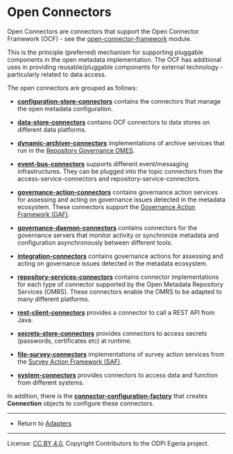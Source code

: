 <!-- SPDX-License-Identifier: CC-BY-4.0 -->
<!-- Copyright Contributors to the ODPi Egeria project. -->

  
# Open Connectors

Open Connectors are connectors that support the 
Open Connector Framework (OCF) - see
the [open-connector-framework](../../frameworks/open-connector-framework/README.md) module.

This is the principle (preferred) mechanism for supporting pluggable
components in the open metadata implementation.  The OCF has additional uses
in providing reusable/pluggable components for external technology - particularly
related to data access.

The open connectors are grouped as follows:

* **[configuration-store-connectors](configuration-store-connectors)** contains the connectors that manage
the open metadata configuration.

* **[data-store-connectors](data-store-connectors)** contains OCF connectors to data stores on different
data platforms.

* **[dynamic-archiver-connectors](dynamic-archiver-connectors)** implementations of archive services
that run in the [Repository Governance OMES](../../engine-services/repository-governance).

* **[event-bus-connectors](event-bus-connectors)** supports different event/messaging infrastructures.
They can be plugged into the topic connectors from the access-service-connectors
and repository-service-connectors.

* **[governance-action-connectors](governance-action-connectors)** contains governance action services for 
assessing and acting on governance issues detected in the metadata ecosystem.
These connectors support the [Governance Action Framework (GAF)](../../frameworks/governance-action-framework).

* **[governance-daemon-connectors](governance-daemon-connectors)** contains connectors for the governance
servers that monitor activity or synchronize metadata and configuration
asynchronously between different tools.

* **[integration-connectors](integration-connectors)** contains governance actions for assessing and acting on
governance issues detected in the metadata ecosystem.

* **[repository-services-connectors](repository-services-connectors)** contains connector implementations for
each type of connector supported by the Open Metadata Repository Services (OMRS).
These connectors enable the OMRS to be adapted to many different platforms.

* **[rest-client-connectors](rest-client-connectors)** provides a connector to call a REST API from
Java.

* **[secrets-store-connectors](secrets-store-connectors)** provides connectors to access secrets (passwords, certificates etc) at runtime.

* **[file-survey-connectors](file-survey-connectors)** implementations of survey action services
  from the [Survey Action Framework (SAF)](../../frameworks/survey-action-framework).

* **[system-connectors](system-connectors)** provides connectors to access data and function from different systems.

In addition, there is the **[connector-configuration-factory](connector-configuration-factory)**
that creates **Connection** objects to configure these connectors.

----
* Return to [Adapters](..)

----
License: [CC BY 4.0](https://creativecommons.org/licenses/by/4.0/),
Copyright Contributors to the ODPi Egeria project.
